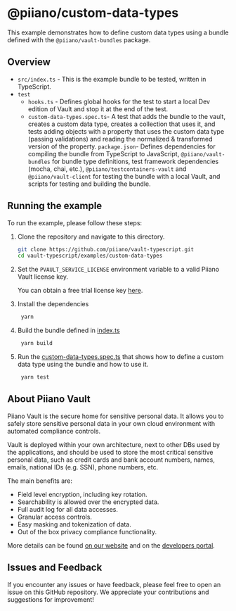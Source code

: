 # @piiano/custom-data-types

This example demonstrates how to define custom data types using a bundle defined with the `@piiano/vault-bundles` package.

## Overview

- `src/index.ts` - This is the example bundle to be tested, written in TypeScript.
- `test`
  - `hooks.ts` - Defines global hooks for the test to start a local Dev edition of Vault and stop it at the end of the test.
  - `custom-data-types.spec.ts`- A test that adds the bundle to the vault, creates a custom data type, creates a collection that uses it, and tests adding objects with a property that uses the custom data type (passing validations) and reading the normalized & transformed version of the property.
  `package.json`- Defines dependencies for compiling the bundle from TypeScript to JavaScript, `@piiano/vault-bundles` for bundle type definitions, test framework dependencies (mocha, chai, etc.), `@piiano/testcontainers-vault` and `@piiano/vault-client` for testing the bundle with a local Vault, and scripts for testing and building the bundle.

## Running the example

To run the example, please follow these steps:

1. Clone the repository and navigate to this directory.
   ```bash
   git clone https://github.com/piiano/vault-typescript.git
   cd vault-typescript/examples/custom-data-types
   ```
2. Set the `PVAULT_SERVICE_LICENSE` environment variable to a valid Piiano Vault license key.

   You can obtain a free trial license key [here](https://docs.piiano.com/guides/get-started/).
3. Install the dependencies
   ```bash
    yarn
    ```
4. Build the bundle defined in [index.ts](./src/index.ts)
   ```bash
    yarn build
    ```
   
5. Run the [custom-data-types.spec.ts](./test/custom-data-types.spec.ts) that shows how to define a custom data type using the bundle and how to use it.
   ```bash
    yarn test
    ```

## About Piiano Vault

Piiano Vault is the secure home for sensitive personal data. It allows you to safely store sensitive personal data in your own cloud environment with automated compliance controls.

Vault is deployed within your own architecture, next to other DBs used by the applications, and should be used to store the most critical sensitive personal data, such as credit cards and bank account numbers, names, emails, national IDs (e.g. SSN), phone numbers, etc.

The main benefits are:

- Field level encryption, including key rotation.
- Searchability is allowed over the encrypted data.
- Full audit log for all data accesses.
- Granular access controls.
- Easy masking and tokenization of data.
- Out of the box privacy compliance functionality.

More details can be found [on our website](https://piiano.com/pii-data-privacy-vault/) and on the [developers portal](https://docs.piiano.com/).

## Issues and Feedback

If you encounter any issues or have feedback, please feel free to open an issue on this GitHub repository. We appreciate your contributions and suggestions for improvement!
